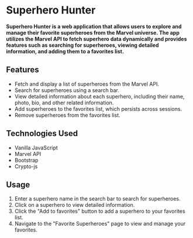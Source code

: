 # Superhero Hunter
**Superhero Hunter is a web application that allows users to explore and manage their favorite superheroes from the Marvel universe. The app utilizes the Marvel API to fetch superhero data dynamically and provides features such as searching for superheroes, viewing detailed information, and adding them to a favorites list.**
## Features
+ Fetch and display a list of superheroes from the Marvel API.
+ Search for superheroes using a search bar.
+ View detailed information about each superhero, including their name, photo, bio, and other related information.
+ Add superheroes to the favorites list, which persists across sessions.
+ Remove superheroes from the favorites list.

## Technologies Used
+ Vanilla JavaScript
+ Marvel API
+ Bootstrap
+ Crypto-js

## Usage
1. Enter a superhero name in the search bar to search for superheroes.
2. Click on a superhero to view detailed information.
3. Click the "Add to favorites" button to add a superhero to your favorites list.
4. Navigate to the "Favorite Superheroes" page to view and manage your favorites.
